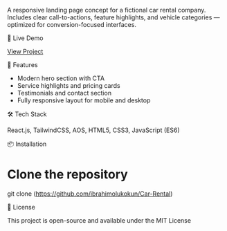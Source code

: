 A responsive landing page concept for a fictional car rental company. Includes clear call-to-actions, feature highlights, and vehicle categories — optimized for conversion-focused interfaces.



🔗 Live Demo

[View Project](https://car-rental-nu-wine.vercel.app/)


🚀 Features

- Modern hero section with CTA  
- Service highlights and pricing cards
- Testimonials and contact section
- Fully responsive layout for mobile and desktop



🛠 Tech Stack

React.js, TailwindCSS, AOS, HTML5, CSS3, JavaScript (ES6)


📦 Installation

# Clone the repository
git clone (https://github.com/ibrahimolukokun/Car-Rental)

📄 License

This project is open-source and available under the MIT License
